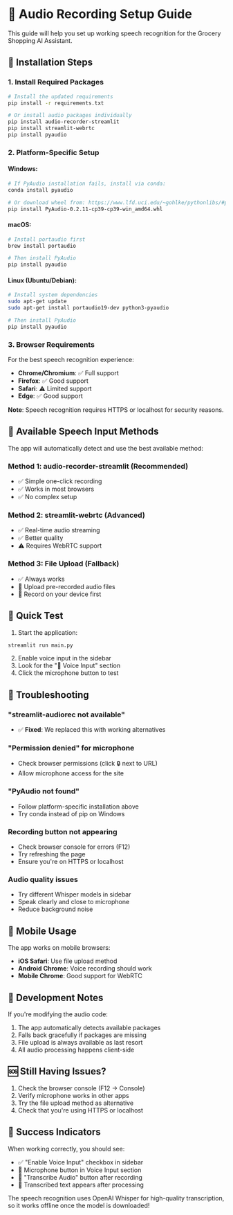 # 🎤 Audio Recording Setup Guide

This guide will help you set up working speech recognition for the Grocery Shopping AI Assistant.

## 🔧 Installation Steps

### 1. Install Required Packages

```bash
# Install the updated requirements
pip install -r requirements.txt

# Or install audio packages individually
pip install audio-recorder-streamlit
pip install streamlit-webrtc
pip install pyaudio
```

### 2. Platform-Specific Setup

#### **Windows:**
```bash
# If PyAudio installation fails, install via conda:
conda install pyaudio

# Or download wheel from: https://www.lfd.uci.edu/~gohlke/pythonlibs/#pyaudio
pip install PyAudio‑0.2.11‑cp39‑cp39‑win_amd64.whl
```

#### **macOS:**
```bash
# Install portaudio first
brew install portaudio

# Then install PyAudio
pip install pyaudio
```

#### **Linux (Ubuntu/Debian):**
```bash
# Install system dependencies
sudo apt-get update
sudo apt-get install portaudio19-dev python3-pyaudio

# Then install PyAudio
pip install pyaudio
```

### 3. Browser Requirements

For the best speech recognition experience:

- **Chrome/Chromium**: ✅ Full support
- **Firefox**: ✅ Good support  
- **Safari**: ⚠️ Limited support
- **Edge**: ✅ Good support

**Note**: Speech recognition requires HTTPS or localhost for security reasons.

## 🎯 Available Speech Input Methods

The app will automatically detect and use the best available method:

### Method 1: audio-recorder-streamlit (Recommended)
- ✅ Simple one-click recording
- ✅ Works in most browsers
- ✅ No complex setup

### Method 2: streamlit-webrtc (Advanced)
- ✅ Real-time audio streaming
- ✅ Better quality
- ⚠️ Requires WebRTC support

### Method 3: File Upload (Fallback)
- ✅ Always works
- 📁 Upload pre-recorded audio files
- 🎤 Record on your device first

## 🚀 Quick Test

1. Start the application:
```bash
streamlit run main.py
```

2. Enable voice input in the sidebar
3. Look for the "🎤 Voice Input" section
4. Click the microphone button to test

## 🐛 Troubleshooting

### "streamlit-audiorec not available"
- ✅ **Fixed**: We replaced this with working alternatives

### "Permission denied" for microphone
- Check browser permissions (click 🔒 next to URL)
- Allow microphone access for the site

### "PyAudio not found"
- Follow platform-specific installation above
- Try conda instead of pip on Windows

### Recording button not appearing
- Check browser console for errors (F12)
- Try refreshing the page
- Ensure you're on HTTPS or localhost

### Audio quality issues
- Try different Whisper models in sidebar
- Speak clearly and close to microphone
- Reduce background noise

## 📱 Mobile Usage

The app works on mobile browsers:
- **iOS Safari**: Use file upload method
- **Android Chrome**: Voice recording should work
- **Mobile Chrome**: Good support for WebRTC

## 🔧 Development Notes

If you're modifying the audio code:

1. The app automatically detects available packages
2. Falls back gracefully if packages are missing  
3. File upload is always available as last resort
4. All audio processing happens client-side

## 🆘 Still Having Issues?

1. Check the browser console (F12 → Console)
2. Verify microphone works in other apps
3. Try the file upload method as alternative
4. Check that you're using HTTPS or localhost

## 🎉 Success Indicators

When working correctly, you should see:
- ✅ "Enable Voice Input" checkbox in sidebar
- 🎤 Microphone button in Voice Input section  
- 🔄 "Transcribe Audio" button after recording
- 🎯 Transcribed text appears after processing

The speech recognition uses OpenAI Whisper for high-quality transcription, so it works offline once the model is downloaded!
